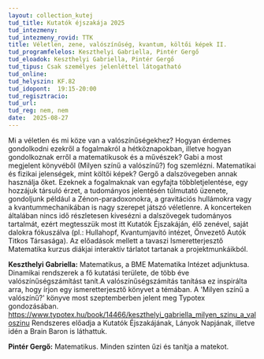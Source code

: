 ```yaml
---
layout: collection_kutej
tud_title: Kutatók éjszakája 2025
tud_intezmeny: 
tud_intezmeny_rovid: TTK
title: Véletlen, zene, valószínűség, kvantum, költői képek II.
tud_programfelelos: Keszthelyi Gabriella, Pintér Gergő
tud_eloadok: Keszthelyi Gabriella, Pintér Gergő
tud_tipus: Csak személyes jelenléttel látogatható
tud_online: 
tud_helyszin: KF.82 
tud_idopont:  19:15-20:00
tud_regisztracio: 
tud_url: 
tud_reg: nem, nem
date:  2025-08-27
---
```


Mi a véletlen és mi köze van a valószínűségekhez? Hogyan érdemes gondolkodni ezekről a fogalmakról a hétköznapokban, illetve hogyan gondolkoznak erről a matematikusok és a művészek? Gabi a most megjelent könyvéből (Milyen színű a valószínű?) fog szemlézni.
Matematikai és fizikai jelenségek, mint költői képek? Gergő a dalszövegeben annak használja őket. 
Ezeknek a fogalmaknak van egyfajta többletjelentése, egy hozzájuk társuló érzet, a tudományos jelentésén túlmutató üzenete, gondoljunk például a Zénon-paradoxonokra, a gravitációs hullámokra vagy a kvantummechanikában is nagy szerepet játszó véletlenre. 
A koncerteken általában nincs idő részletesen kivesézni a dalszövegek tudományos tartalmát, ezért megtesszük most itt Kutatók Éjszakáján, élő zenével, saját dalokra fókuszálva (pl.: Hullahopf, Kvantumjavító intézet, Önvezető Autók Titkos Társasága). 
Az előadások mellett a tavaszi Ismeretterjesztő Matematika kurzus diákjai interaktív tárlatot tartanak a projektmunkáikból.

**Keszthelyi Gabriella:** Matematikus, a BME Matematika Intézet adjunktusa. Dinamikai rendszerek a fő kutatási területe, de több éve valószínűségszámítást tanít.A valószínűségszámítás tanítása ez inspirálta arra, hogy írjon egy ismeretterjesztő könyvet a témában. A 'Milyen színű a valószínű?' könyve most szeptemberben jelent meg Typotex gondozásában. https://www.typotex.hu/book/14466/keszthelyi_gabriella_milyen_szinu_a_valoszinu
Rendszeres előadja a Kutatók Éjszakájának, Lányok Napjának, illetve idén a Brain Baron is láthattuk.

**Pintér Gergő:** Matematikus. Minden szinten űzi és tanítja a matekot.
